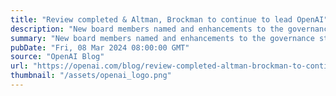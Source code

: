 ```yaml
---
title: "Review completed & Altman, Brockman to continue to lead OpenAI"
description: "New board members named and enhancements to the governance structure introduced"
summary: "New board members named and enhancements to the governance structure introduced"
pubDate: "Fri, 08 Mar 2024 08:00:00 GMT"
source: "OpenAI Blog"
url: "https://openai.com/blog/review-completed-altman-brockman-to-continue-to-lead-openai"
thumbnail: "/assets/openai_logo.png"
---
```



